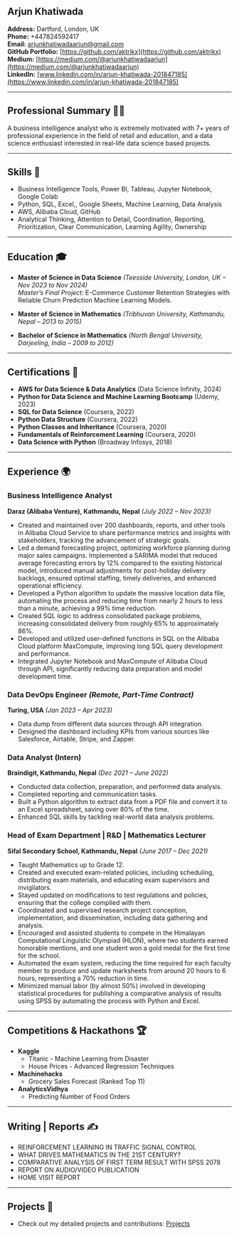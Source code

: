 
## Arjun Khatiwada

**Address:** Dartford, London, UK  
**Phone:** +447824592417  
**Email:** [arjunkhatiwadaarjun@gmail.com](mailto:arjunkhatiwadaarjun@gmail.com)  
**GitHub Portfolio:** [https://github.com/aktrikx](https://github.com/aktrikx)  
**Medium:** [https://medium.com/@arjunkhatiwadaarjun](https://medium.com/@arjunkhatiwadaarjun)  
**LinkedIn:** [www.linkedin.com/in/arjun-khatiwada-201847185](https://www.linkedin.com/in/arjun-khatiwada-201847185)

---

## Professional Summary 🧑‍💻

A business intelligence analyst who is extremely motivated with 7+ years of professional experience in the field of retail and education, and a data science enthusiast interested in real-life data science based projects.

---

## Skills 🔧

- Business Intelligence Tools, Power BI, Tableau, Jupyter Notebook, Google Colab
- Python, SQL, Excel,, Google Sheets, Machine Learning, Data Analysis
- AWS, Alibaba Cloud, GitHub
- Analytical Thinking, Attention to Detail, Coordination, Reporting, Prioritization, Clear Communication, Learning Agility, Ownership

---

## Education 🎓

- **Master of Science in Data Science** *(Teesside University, London, UK – Nov 2023 to Nov 2024)*  
  *Master’s Final Project:* E-Commerce Customer Retention Strategies with Reliable Churn Prediction Machine Learning Models.
  
- **Master of Science in Mathematics** *(Tribhuvan University, Kathmandu, Nepal – 2013 to 2015)*
  

- **Bachelor of Science in Mathematics** *(North Bengal University, Darjeeling, India – 2009 to 2012)*
  

---

## Certifications 🏅

- **AWS for Data Science & Data Analytics** (Data Science Infinity, 2024)
- **Python for Data Science and Machine Learning Bootcamp** (Udemy, 2023)
- **SQL for Data Science** (Coursera, 2022)
- **Python Data Structure** (Coursera, 2022)
- **Python Classes and Inheritance** (Coursera, 2020)
- **Fundamentals of Reinforcement Learning** (Coursera, 2020)
- **Data Science with Python** (Broadway Infosys, 2018)

---

## Experience 🌍

### Business Intelligence Analyst  
**Daraz (Alibaba Venture), Kathmandu, Nepal** _(July 2022 – Nov 2023)_  
- Created and maintained over 200 dashboards, reports, and other tools in Alibaba Cloud Service to share performance metrics and insights with stakeholders, tracking the advancement of strategic goals.
- Led a demand forecasting project, optimizing workforce planning during major sales campaigns. Implemented a SARIMA model that reduced average forecasting errors by 12% compared to the existing historical model, introduced manual adjustments for post-holiday delivery backlogs, ensured optimal staffing, timely deliveries, and enhanced operational efficiency.
- Developed a Python algorithm to update the massive location data file, automating the process and reducing time from nearly 2 hours to less than a minute, achieving a 99% time reduction.
- Created SQL logic to address consolidated package problems, increasing consolidated delivery from roughly 65% to approximately 86%.
- Developed and utilized user-defined functions in SQL on the Alibaba Cloud platform MaxCompute, improving long SQL query development and performance.
- Integrated Jupyter Notebook and MaxCompute of Alibaba Cloud through API, significantly reducing data preparation and model development time.


### Data DevOps Engineer _(Remote, Part-Time Contract)_  
**Turing, USA** _(Jan 2023 – Apr 2023)_  
- Data dump from different data sources through API integration.
- Designed the dashboard including KPIs from various sources like Salesforce, Airtable, Stripe, and Zapper.

### Data Analyst (Intern)  
**Braindigit, Kathmandu, Nepal** _(Dec 2021 – June 2022)_  
- Conducted data collection, preparation, and performed data analysis.
- Completed reporting and communication tasks.
- Built a Python algorithm to extract data from a PDF file and convert it to an Excel spreadsheet, saving over 80% of the time.
- Enhanced SQL skills by tackling real-world data analysis problems.


### Head of Exam Department | R&D | Mathematics Lecturer  
**Sifal Secondary School, Kathmandu, Nepal** _(June 2017 – Dec 2021)_  
- Taught Mathematics up to Grade 12.
- Created and executed exam-related policies, including scheduling, distributing exam materials, and educating exam supervisors and invigilators.
- Stayed updated on modifications to test regulations and policies, ensuring that the college complied with them.
- Coordinated and supervised research project conception, implementation, and dissemination, including data gathering and analysis.
- Encouraged and assisted students to compete in the Himalayan Computational Linguistic Olympiad (HLON), where two students earned honorable mentions, and one student won a gold medal for the first time for the school.
- Automated the exam system, reducing the time required for each faculty member to produce and update marksheets from around 20 hours to 6 hours, representing a 70% reduction in time.
- Minimized manual labor (by almost 50%) involved in developing statistical procedures for publishing a comparative analysis of results using SPSS by automating the process with Python and Excel.

---

## Competitions & Hackathons 🏆

- **Kaggle**
  - Titanic - Machine Learning from Disaster
  - House Prices - Advanced Regression Techniques
- **Machinehacks**
  - Grocery Sales Forecast (Ranked Top 11)
- **AnalyticsVidhya**
  - Predicting Number of Food Orders

---

## Writing | Reports ✍️

- REINFORCEMENT LEARNING IN TRAFFIC SIGNAL CONTROL
- WHAT DRIVES MATHEMATICS IN THE 21ST CENTURY?
- COMPARATIVE ANALYSIS OF FIRST TERM RESULT WITH SPSS 2078
- REPORT ON AUDIO/VIDEO PUBLICATION
- HOME VISIT REPORT

---

## Projects 🚀

- Check out my detailed projects and contributions: [Projects](Projects.md)
